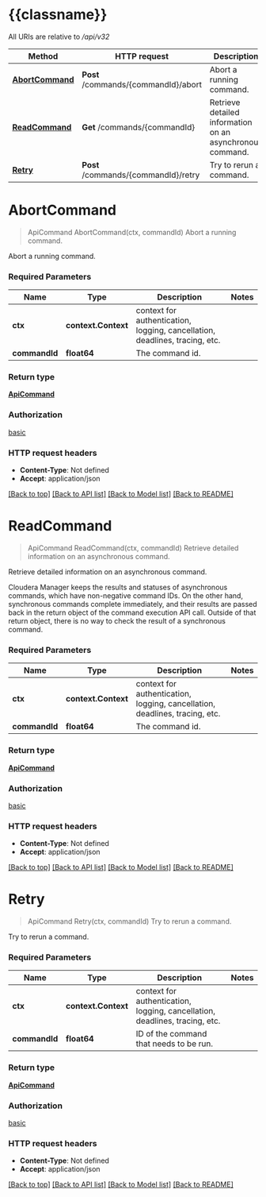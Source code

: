 # {{classname}}

All URIs are relative to */api/v32*

Method | HTTP request | Description
------------- | ------------- | -------------
[**AbortCommand**](CommandsResourceApi.md#AbortCommand) | **Post** /commands/{commandId}/abort | Abort a running command.
[**ReadCommand**](CommandsResourceApi.md#ReadCommand) | **Get** /commands/{commandId} | Retrieve detailed information on an asynchronous command.
[**Retry**](CommandsResourceApi.md#Retry) | **Post** /commands/{commandId}/retry | Try to rerun a command.

# **AbortCommand**
> ApiCommand AbortCommand(ctx, commandId)
Abort a running command.

Abort a running command.

### Required Parameters

Name | Type | Description  | Notes
------------- | ------------- | ------------- | -------------
 **ctx** | **context.Context** | context for authentication, logging, cancellation, deadlines, tracing, etc.
  **commandId** | **float64**| The command id. | 

### Return type

[**ApiCommand**](ApiCommand.md)

### Authorization

[basic](../README.md#basic)

### HTTP request headers

 - **Content-Type**: Not defined
 - **Accept**: application/json

[[Back to top]](#) [[Back to API list]](../README.md#documentation-for-api-endpoints) [[Back to Model list]](../README.md#documentation-for-models) [[Back to README]](../README.md)

# **ReadCommand**
> ApiCommand ReadCommand(ctx, commandId)
Retrieve detailed information on an asynchronous command.

Retrieve detailed information on an asynchronous command.  <p>Cloudera Manager keeps the results and statuses of asynchronous commands, which have non-negative command IDs. On the other hand, synchronous commands complete immediately, and their results are passed back in the return object of the command execution API call. Outside of that return object, there is no way to check the result of a synchronous command.</p>

### Required Parameters

Name | Type | Description  | Notes
------------- | ------------- | ------------- | -------------
 **ctx** | **context.Context** | context for authentication, logging, cancellation, deadlines, tracing, etc.
  **commandId** | **float64**| The command id. | 

### Return type

[**ApiCommand**](ApiCommand.md)

### Authorization

[basic](../README.md#basic)

### HTTP request headers

 - **Content-Type**: Not defined
 - **Accept**: application/json

[[Back to top]](#) [[Back to API list]](../README.md#documentation-for-api-endpoints) [[Back to Model list]](../README.md#documentation-for-models) [[Back to README]](../README.md)

# **Retry**
> ApiCommand Retry(ctx, commandId)
Try to rerun a command.

Try to rerun a command.

### Required Parameters

Name | Type | Description  | Notes
------------- | ------------- | ------------- | -------------
 **ctx** | **context.Context** | context for authentication, logging, cancellation, deadlines, tracing, etc.
  **commandId** | **float64**| ID of the command that needs to be run. | 

### Return type

[**ApiCommand**](ApiCommand.md)

### Authorization

[basic](../README.md#basic)

### HTTP request headers

 - **Content-Type**: Not defined
 - **Accept**: application/json

[[Back to top]](#) [[Back to API list]](../README.md#documentation-for-api-endpoints) [[Back to Model list]](../README.md#documentation-for-models) [[Back to README]](../README.md)

